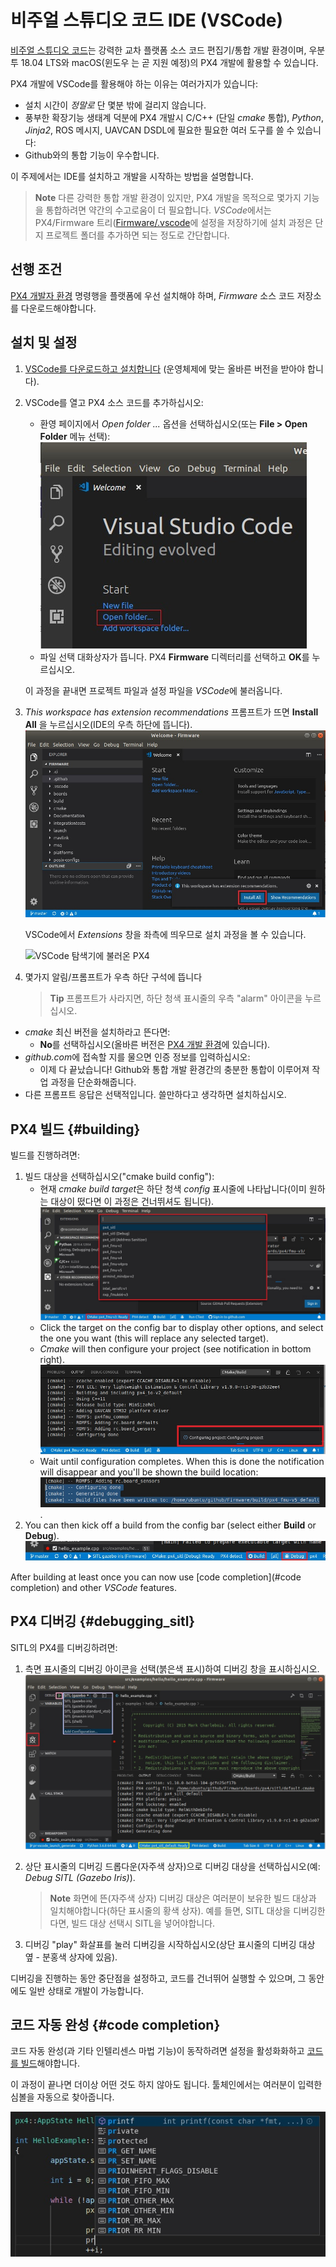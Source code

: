 # 비주얼 스튜디오 코드 IDE (VSCode)

[비주얼 스튜디오 코드](https://code.visualstudio.com/)는 강력한 교차 플랫폼 소스 코드 편집기/통합 개발 환경이며, 우분투 18.04 LTS와 macOS(윈도우 는 곧 지원 예정)의 PX4 개발에 활용할 수 있습니다.

PX4 개발에 VSCode를 활용해야 하는 이유는 여러가지가 있습니다:

- 설치 시간이 *정말로* 단 몇분 밖에 걸리지 않습니다.
- 풍부한 확장기능 생태계 덕분에 PX4 개발시 C/C++ (단일 *cmake* 통합), *Python*, *Jinja2*, ROS 메시지, UAVCAN DSDL에 필요한 필요한 여러 도구를 쓸 수 있습니다: 
- Github와의 통합 기능이 우수합니다.

이 주제에서는 IDE를 설치하고 개발을 시작하는 방법을 설명합니다.

> **Note** 다른 강력한 통합 개발 환경이 있지만, PX4 개발을 목적으로 몇가지 기능을 통합하려면 약간의 수고로움이 더 필요합니다. *VSCode*에서는 PX4/Firmware 트리([Firmware/.vscode](https://github.com/PX4/Firmware/tree/master/.vscode)에 설정을 저장하기에 설치 과정은 단지 프로젝트 폴더를 추가하면 되는 정도로 간단합니다.

## 선행 조건

[PX4 개발자 환경](../setup/dev_env.md) 명령행을 플랫폼에 우선 설치해야 하며, *Firmware* 소스 코드 저장소를 다운로드해야합니다.

## 설치 및 설정

1. [VSCode를 다운로드하고 설치합니다](https://code.visualstudio.com/) (운영체제에 맞는 올바른 버전을 받아야 합니다).
2. VSCode를 열고 PX4 소스 코드를 추가하십시오:
    
   - 환영 페이지에서 *Open folder ...* 옵션을 선택하십시오(또는 **File > Open Folder** 메뉴 선택): ![폴더 열기](../../assets/vscode/welcome_open_folder.jpg)
   - 파일 선택 대화상자가 뜹니다. PX4 **Firmware** 디렉터리를 선택하고 **OK**를 누르십시오.
    
    이 과정을 끝내면 프로젝트 파일과 설정 파일을 *VSCode*에 불러옵니다.

3. *This workspace has extension recommendations* 프롬프트가 뜨면 **Install All** 을 누르십시오(IDE의 우측 하단에 뜹니다). ![확장 기능 설치](../../assets/vscode/prompt_install_extensions.jpg)
    
    VSCode에서 *Extensions* 창을 좌측에 띄우므로 설치 과정을 볼 수 있습니다.
    
    ![VSCode 탐색기에 불러온 PX4
](../../assets/vscode/installing_extensions.jpg)

4. 몇가지 알림/프롬프트가 우측 하단 구석에 뜹니다
    
    > **Tip** 프롬프트가 사라지면, 하단 청색 표시줄의 우측 "alarm" 아이콘을 누르십시오.

- *cmake* 최신 버전을 설치하라고 뜬다면: 
   - **No**를 선택하십시오(올바른 버전은 [PX4 개발 환경](../setup/dev_env.md)에 있습니다).
- *github.com*에 접속할 지를 물으면 인증 정보를 입력하십시오: 
   - 이제 다 끝났습니다! Github와 통합 개발 환경간의 충분한 통합이 이루어져 작업 과정을 단순화해줍니다.
- 다른 프롬프트 응답은 선택적입니다. 쓸만하다고 생각하면 설치하십시오.<!-- perhaps add screenshot of these prompts -->

## PX4 빌드 {#building}

빌드를 진행하려면:

1. 빌드 대상을 선택하십시오("cmake build config"): 
   - 현재 *cmake build target*은 하단 청색 *config* 표시줄에 나타납니다(이미 원하는 대상이 떴다면 이 과정은 건너뛰셔도 됩니다). ![Cmake 빌드 대상 선택](../../assets/vscode/cmake_build_config.jpg)
   - Click the target on the config bar to display other options, and select the one you want (this will replace any selected target).
   - *Cmake* will then configure your project (see notification in bottom right). ![Cmake 설정 프로젝트](../../assets/vscode/cmake_configuring_project.jpg)
   - Wait until configuration completes. When this is done the notification will disappear and you'll be shown the build location: ![Cmake config project](../../assets/vscode/cmake_configuring_project_done.jpg).
2. You can then kick off a build from the config bar (select either **Build** or **Debug**). ![디버깅 또는 빌드 실행](../../assets/vscode/run_debug_build.jpg)

After building at least once you can now use [code completion](#code completion) and other *VSCode* features.

## PX4 디버깅 {#debugging_sitl}

SITL의 PX4를 디버깅하려면:

1. 측면 표시줄의 디버깅 아이콘을 선택(붉은색 표시)하여 디버깅 창을 표시하십시오.![디버깅 실행](../../assets/vscode/vscode_debug.jpg)

2. 상단 표시줄의 디버깅 드롭다운(자주색 상자)으로 디버깅 대상을 선택하십시오(예: *Debug SITL (Gazebo Iris)*).
    
    > **Note** 화면에 뜬(자주색 상자) 디버깅 대상은 여러분이 보유한 빌드 대상과 일치해야합니다(하단 표시줄의 황색 상자). 예를 들면, SITL 대상을 디버깅한다면, 빌드 대상 선택시 SITL을 넣어야합니다.

3. 디버깅 "play" 화살표를 눌러 디버깅을 시작하십시오(상단 표시줄의 디버깅 대상 옆 - 분홍색 상자에 있음).

디버깅을 진행하는 동안 중단점을 설정하고, 코드를 건너뛰어 실행할 수 있으며, 그 동안에도 일반 상태로 개발이 가능합니다.

## 코드 자동 완성 {#code completion}

코드 자동 완성(과 기타 인텔리센스 마법 기능)이 동작하려면 설정을 활성화화하고 [코드를 빌드](#building)해야합니다.

이 과정이 끝나면 더이상 어떤 것도 하지 않아도 됩니다. 툴체인에서는 여러분이 입력한 심볼을 자동으로 찾아줍니다.

![인텔리센스](../../assets/vscode/vscode_intellisense.jpg)